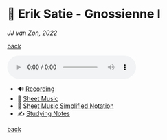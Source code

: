 🦉 Erik Satie - Gnossienne Ⅰ
=============================

*JJ van Zon, 2022*

[back](../README.md)

<audio controls>
  <source src="recording/satie-gnossienne-1-recording-320-kbps.mp3" type="audio/mpeg">
  Your browser does not support the audio element. <a href="recording/satie-gnossienne-1-recording-320-kbps.mp3" download>Download file</a>
</audio>

<br/>

- 🔊 [Recording](recording/README.md)
- 🎼 [Sheet Music](sheet-music/README.md)
- 🎵 [Sheet Music Simplified Notation](sheet-music-simplified-notation/README.md)
- ✍ [Studying Notes](satie-gnossienne-1-studying-notes.md)

[back](../README.md)